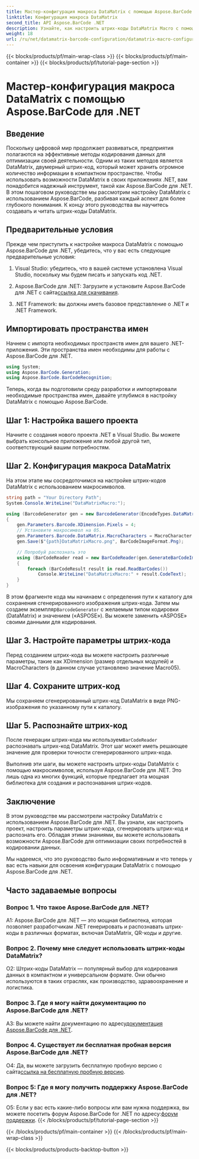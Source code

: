 ```yaml
---
title: Мастер-конфигурация макроса DataMatrix с помощью Aspose.BarCode для .NET
linktitle: Конфигурация макроса DataMatrix
second_title: API Aspose.BarCode .NET
description: Узнайте, как настроить штрих-коды DataMatrix Macro с помощью Aspose.BarCode для .NET. Создавайте, настраивайте и распознавайте штрих-коды DataMatrix в своих приложениях .NET.
weight: 18
url: /ru/net/datamatrix-barcode-configuration/datamatrix-macro-configuration/
---
```


{{< blocks/products/pf/main-wrap-class >}}
{{< blocks/products/pf/main-container >}}
{{< blocks/products/pf/tutorial-page-section >}}

# Мастер-конфигурация макроса DataMatrix с помощью Aspose.BarCode для .NET

## Введение

Поскольку цифровой мир продолжает развиваться, предприятия полагаются на эффективные методы кодирования данных для оптимизации своей деятельности. Одним из таких методов является DataMatrix, двумерный штрих-код, который может хранить огромное количество информации в компактном пространстве. Чтобы использовать возможности DataMatrix в своих приложениях .NET, вам понадобится надежный инструмент, такой как Aspose.BarCode для .NET. В этом пошаговом руководстве мы рассмотрим настройку DataMatrix с использованием Aspose.BarCode, разбивая каждый аспект для более глубокого понимания. К концу этого руководства вы научитесь создавать и читать штрих-коды DataMatrix.

## Предварительные условия

Прежде чем приступить к настройке макроса DataMatrix с помощью Aspose.BarCode для .NET, убедитесь, что у вас есть следующие предварительные условия:

1. Visual Studio: убедитесь, что в вашей системе установлена Visual Studio, поскольку мы будем писать и запускать код .NET.

2.  Aspose.BarCode для .NET: Загрузите и установите Aspose.BarCode для .NET с сайта[ссылка для скачивания](https://releases.aspose.com/barcode/net/).

3. .NET Framework: вы должны иметь базовое представление о .NET и .NET Framework.

## Импортировать пространства имен

Начнем с импорта необходимых пространств имен для вашего .NET-приложения. Эти пространства имен необходимы для работы с Aspose.BarCode для .NET.

```csharp
using System;
using Aspose.BarCode.Generation;
using Aspose.BarCode.BarCodeRecognition;
```

Теперь, когда вы подготовили среду разработки и импортировали необходимые пространства имен, давайте углубимся в настройку DataMatrix с помощью Aspose.BarCode.

## Шаг 1: Настройка вашего проекта

Начните с создания нового проекта .NET в Visual Studio. Вы можете выбрать консольное приложение или любой другой тип, соответствующий вашим потребностям.

## Шаг 2. Конфигурация макроса DataMatrix

На этом этапе мы сосредоточимся на настройке штрих-кодов DataMatrix с использованием макросимволов.

```csharp
string path = "Your Directory Path";
System.Console.WriteLine("DataMatrixMacro:");

using (BarcodeGenerator gen = new BarcodeGenerator(EncodeTypes.DataMatrix, "ASPOSE"))
{
    gen.Parameters.Barcode.XDimension.Pixels = 4;
    // Установите макросимвол на 05.
    gen.Parameters.Barcode.DataMatrix.MacroCharacters = MacroCharacter.Macro05;
    gen.Save($"{path}DataMatrixMacro.png", BarCodeImageFormat.Png);

    // Попробуй распознать это
    using (BarCodeReader read = new BarCodeReader(gen.GenerateBarCodeImage(), DecodeType.DataMatrix))
    {
        foreach (BarCodeResult result in read.ReadBarCodes())
            Console.WriteLine("DataMatrixMacro:" + result.CodeText);
    }
}
```

 В этом фрагменте кода мы начинаем с определения пути к каталогу для сохранения сгенерированного изображения штрих-кода. Затем мы создаем экземпляр`BarcodeGenerator` с желаемым типом кодировки (DataMatrix) и значением («ASPOSE»). Вы можете заменить «ASPOSE» своими данными для кодирования.

## Шаг 3. Настройте параметры штрих-кода

Перед созданием штрих-кода вы можете настроить различные параметры, такие как XDimension (размер отдельных модулей) и MacroCharacters (в данном случае установлено значение Macro05).

## Шаг 4. Сохраните штрих-код

Мы сохраняем сгенерированный штрих-код DataMatrix в виде PNG-изображения по указанному пути к каталогу.

## Шаг 5. Распознайте штрих-код

 После генерации штрих-кода мы используем`BarCodeReader` распознавать штрих-код DataMatrix. Этот шаг может иметь решающее значение для проверки точности сгенерированного штрих-кода.

Выполнив эти шаги, вы можете настроить штрих-коды DataMatrix с помощью макросимволов, используя Aspose.BarCode для .NET. Это лишь одна из многих функций, которые предлагает эта мощная библиотека для создания и распознавания штрих-кодов.

## Заключение

В этом руководстве мы рассмотрели настройку DataMatrix с использованием Aspose.BarCode для .NET. Вы узнали, как настроить проект, настроить параметры штрих-кода, сгенерировать штрих-код и распознать его. Обладая этими знаниями, вы можете использовать возможности Aspose.BarCode для оптимизации своих потребностей в кодировании данных.

Мы надеемся, что это руководство было информативным и что теперь у вас есть навыки для освоения конфигурации DataMatrix с помощью Aspose.BarCode для .NET.

## Часто задаваемые вопросы

### Вопрос 1. Что такое Aspose.BarCode для .NET?

A1: Aspose.BarCode для .NET — это мощная библиотека, которая позволяет разработчикам .NET генерировать и распознавать штрих-коды в различных форматах, включая DataMatrix, QR-коды и другие.

### Вопрос 2. Почему мне следует использовать штрих-коды DataMatrix?

О2: Штрих-коды DataMatrix — популярный выбор для кодирования данных в компактном и универсальном формате. Они обычно используются в таких отраслях, как производство, здравоохранение и логистика.

### Вопрос 3. Где я могу найти документацию по Aspose.BarCode для .NET?

 A3: Вы можете найти документацию по адресу[документация Aspose.BarCode для .NET](https://reference.aspose.com/barcode/net/).

### Вопрос 4. Существует ли бесплатная пробная версия Aspose.BarCode для .NET?

 О4: Да, вы можете загрузить бесплатную пробную версию с сайта[ссылка на бесплатную пробную версию](https://releases.aspose.com/).

### Вопрос 5: Где я могу получить поддержку Aspose.BarCode для .NET?

 О5: Если у вас есть какие-либо вопросы или вам нужна поддержка, вы можете посетить форум Aspose.BarCode for .NET по адресу:[форум поддержки](https://forum.aspose.com/c/barcode/13).
{{< /blocks/products/pf/tutorial-page-section >}}

{{< /blocks/products/pf/main-container >}}
{{< /blocks/products/pf/main-wrap-class >}}

{{< blocks/products/products-backtop-button >}}
